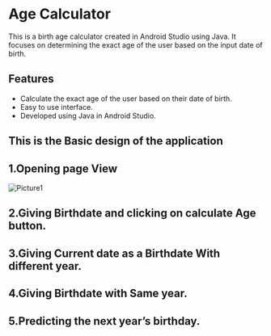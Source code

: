 # Age Calculator
This is a birth age calculator created in Android Studio using Java. It focuses on determining the exact age of the user based on the input date of birth.

## Features
- Calculate the exact age of the user based on their date of birth.
- Easy to use interface.
- Developed using Java in Android Studio.

## This is the Basic design of the application
## 1.Opening page View
![Picture1](https://github.com/DeekshaAchar/Age_calculator/assets/109525095/c532ac99-844b-468f-840c-9706803bdf67)
## 2.Giving Birthdate and clicking on calculate Age button.

## 3.Giving Current date as a Birthdate With different year.

## 4.Giving Birthdate with Same year.

## 5.Predicting the next year’s birthday.
